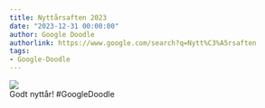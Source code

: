 ```yaml
---
title: Nyttårsaften 2023
date: "2023-12-31 00:00:00"
author: Google Doodle
authorlink: https://www.google.com/search?q=Nytt%C3%A5rsaften
tags:
- Google-Doodle
---
```

<img src="https://www.google.com/logos/doodles/2023/new-years-eve-2023-6753651837109995-law.gif" referrerpolicy="no-referrer"><br>Godt nyttår! #GoogleDoodle